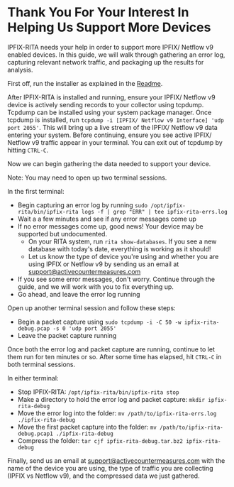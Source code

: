 # Thank You For Your Interest In Helping Us Support More Devices

IPFIX-RITA needs your help in order to support more IPFIX/ Netflow v9 enabled devices. In this guide, we will walk through gathering an error log, capturing relevant network traffic, and packaging up the results for analysis.

First off, run the installer as explained in the [Readme](../README.md).

After IPFIX-RITA is installed and running, ensure your IPFIX/ Netflow v9 device is actively sending records to your collector using tcpdump. Tcpdump can be installed using your system package manager. Once tcpdump is installed, run `tcpdump -i [IPFIX/ Netflow v9 Interface] 'udp port 2055'`. This will bring up a live stream of the IPFIX/ Netflow v9 data entering your system. Before continuing, ensure you see active IPFIX/ Netflow v9 traffic appear in your terminal. You can exit out of tcpdump by hitting `CTRL-C`.

Now we can begin gathering the data needed to support your device.

Note: You may need to open up two terminal sessions.

In the first terminal:
- Begin capturing an error log by running `sudo /opt/ipfix-rita/bin/ipfix-rita logs -f | grep "ERR" | tee ipfix-rita-errs.log`
- Wait a a few minutes and see if any error messages come up
- If no error messages come up, good news! Your device may be supported but undocumented.
  - On your RITA system, run `rita show-databases`. If you see a new database with today's date, everything is working as it should!
  - Let us know the type of device you're using and whether you are using IPFIX or Netflow v9 by sending us an email at support@activecountermeasures.com
- If you see some error messages, don't worry. Continue through the guide, and we will work with you to fix everything up.
- Go ahead, and leave the error log running

Open up another terminal session and follow these steps:
- Begin a packet capture using `sudo tcpdump -i -C 50 -w ipfix-rita-debug.pcap -s 0 'udp port 2055'`
- Leave the packet capture running

Once both the error log and packet capture are running, continue to let them run for ten minutes or so. After some time has elapsed, hit `CTRL-C` in both terminal sessions.

In either terminal:
- Stop IPFIX-RITA: `/opt/ipfix-rita/bin/ipfix-rita stop`
- Make a directory to hold the error log and packet capture: `mkdir ipfix-rita-debug`
- Move the error log into the folder: `mv /path/to/ipfix-rita-errs.log ./ipfix-rita-debug`
- Move the first packet capture into the folder: `mv /path/to/ipfix-rita-debug.pcap1 ./ipfix-rita-debug`
- Compress the folder: `tar cjf ipfix-rita-debug.tar.bz2 ipfix-rita-debug`

Finally, send us an email at support@activecountermeasures.com with the name of the device you are using, the type of traffic you are collecting (IPFIX vs Netflow v9), and the compressed data we just gathered.
